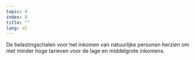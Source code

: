 ```yaml
---
topic: 4
index: 8
title: ""
lang: nl
---
```

De belastingschalen voor het inkomen van natuurlijke personen herzien om met
minder hoge tarieven voor de lage en middelgrote inkomens.
